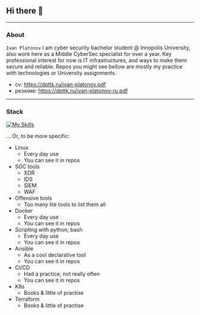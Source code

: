## Hi there 👋

---
### About
`Ivan Platonov`
I am cyber security bachelor student @ Innopolis University, also work here as a Middle CyberSec specialist for over a year. 
Key professional interest for now is IT infrastructures, and ways to make them secure and reliable. Repos you might see bellow are mostly my practice with technologies or University assignments. 

* cv: https://dpttk.ru/ivan-platonov.pdf
* резюме: https://dpttk.ru/ivan-platonov-ru.pdf

---
### Stack
[![My Skills](https://skillicons.dev/icons?i=bash,ansible,k8s,docker,linux,python)]()

... Or, to be more specific:
* Linux
	* Every day use
 	* You can see it in repos 
* SOC tools
	* XDR
	* IDS
	* SIEM
	* WAF
* Offensive tools 
	* Too many lite tools to list them all
* Docker
	* Every day use
	* You can see it in repos
* Scripting with python, bash
	* Every day use
	* You can see it in repos
* Ansible
	* As a cool declarative tool 
	* You can see it in repos
* CI/CD
	* Had a practice, not really often
	* You can see it in repos
* K8s 
	* Books & little of practise
* Terraform 
	* Books & little of practise
